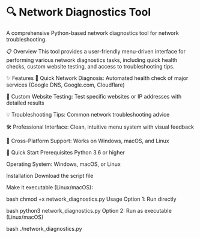 🔍 Network Diagnostics Tool
========================================
A comprehensive Python-based network diagnostics tool for network troubleshooting.

📋 Overview
This tool provides a user-friendly menu-driven interface for performing various network diagnostics tasks, including quick health checks, custom website testing, and access to troubleshooting tips.

✨ Features
🔄 Quick Network Diagnosis: Automated health check of major services (Google DNS, Google.com, Cloudflare)

🎯 Custom Website Testing: Test specific websites or IP addresses with detailed results

💡 Troubleshooting Tips: Common network troubleshooting advice

🛠️ Professional Interface: Clean, intuitive menu system with visual feedback

🔧 Cross-Platform Support: Works on Windows, macOS, and Linux

🚀 Quick Start
Prerequisites
Python 3.6 or higher

Operating System: Windows, macOS, or Linux

Installation
Download the script file

Make it executable (Linux/macOS):

bash
chmod +x network_diagnostics.py
Usage
Option 1: Run directly

bash
python3 network_diagnostics.py
Option 2: Run as executable (Linux/macOS)

bash
./network_diagnostics.py
